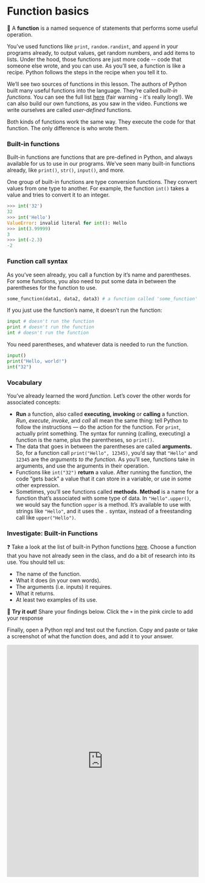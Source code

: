 # Function basics

<aside>

📗 A **function** is a named sequence of statements that performs some useful operation.

</aside>

You’ve used functions like `print`, `random.randint`, and `append` in your programs already, to output values, get random numbers, and add items to lists. Under the hood, those functions are just more code -- code that someone else wrote, and you can use. As you’ll see, a function is like a recipe. Python follows the steps in the recipe when you tell it to.

We’ll see two sources of functions in this lesson. The authors of Python built many useful functions into the language. They’re called *built-in functions.* You can see the full list [here](https://docs.python.org/3/library/functions.html) (fair warning - it's really long!). We can also build our own functions, as you saw in the video. Functions we write ourselves are called _user-defined_ functions.

Both kinds of functions work the same way. They execute the code for that function. The only difference is who wrote them.

### Built-in functions

Built-in functions are functions that are pre-defined in Python, and always available for us to use in our programs. We've seen many built-in functions already, like `print()`, `str()`, `input()`, and more.

One group of built-in functions are type conversion functions. They convert values from one type to another. For example, the function `int()`  takes a value and tries to convert it to an integer.

```python
>>> int('32')
32
>>> int('Hello')
ValueError: invalid literal for int(): Hello
>>> int(3.99999)
3
>>> int(-2.3)
-2
```

### Function call syntax

As you’ve seen already, you call a function by it’s name and parentheses. For some functions, you also need to put some data in between the parentheses for the function to use.

```python
some_function(data1, data2, data3) # a function called 'some_function' that takes in three pieces of data
```

If you just use the function’s name, it doesn’t run the function:

```python
input # doesn't run the function
print # doesn't run the function
int # doesn't run the function
```

You need parentheses, and whatever data is needed to run the function.

```python
input()
print("Hello, world!")
int("32")
```

### Vocabulary

You’ve already learned the word *function.* Let’s cover the other words for associated concepts:

- **Run** a function, also called **executing, invoking** or **calling** a function. *Run*, *execute*, *invoke*, and *call* all mean the same thing: tell Python to follow the instructions — do the action for the function. For `print`, actually print something. The syntax for running (calling, executing) a function is the name, plus the parentheses, so `print()`.
- The data that goes in between the parentheses are called **arguments.** So, for a function call `print("Hello", 12345)`, you’d say that `"Hello"` and `12345` are the *arguments to the function.* As you’ll see, functions take in arguments, and use the arguments in their operation.
- Functions like `int("32")` **return** a value. After running the function, the code “gets back” a value that it can store in a variable, or use in some other expression.
- Sometimes, you’ll see functions called  **methods**. **Method** is a name for a function that’s associated with some type of data. In `"Hello".upper()`, we would say the function `upper` is a method. It’s available to use with strings like  `"Hello"`, and it uses the `.` syntax, instead of a freestanding call like `upper("Hello")`.

### Investigate: Built-in Functions

<aside>

❓ Take a look at the list of built-in Python functions [here](https://docs.python.org/3/library/functions.html). Choose a function that you have not already seen in the class, and do a bit of research into its use. You should tell us:

- The name of the function.
- What it does (in your own words).
- The arguments (i.e. inputs) it requires.
- What it returns.
- At least two examples of its use.

🧪 **Try it out!**
Share your findings below. Click the `+` in the pink circle to add your response

Finally, open a Python repl and test out the function. Copy and paste or take a screenshot of what the function does, and add it to your answer.
</aside>

<div style="border:1px solid rgba(0,0,0,0.1);border-radius:2px;box-sizing:border-box;overflow:hidden;position:relative;width:100%;background:#F4F4F4"><iframe src="https://padlet.com/embed/wvz0a2bij7sqvfgl" frameborder="0" allow="camera;microphone;geolocation" style="width:100%;height:608px;display:block;padding:0;margin:0"></iframe></div>

